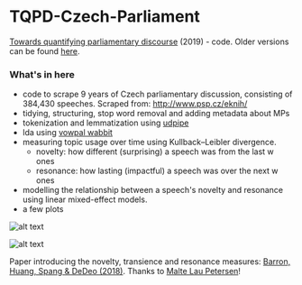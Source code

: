 # TQPD-Czech-Parliament
[Towards quantifying parliamentary discourse](https://drive.google.com/file/d/1xJkmF63_oAZiWSHnZFLlm59z7yUaB0KC/view?usp=sharing) (2019) - code. Older versions can be found [here](https://github.com/supplyandcommand/CZpar).

### What's in here
  * code to scrape 9 years of Czech parliamentary discussion, consisting of 384,430 speeches. Scraped from: http://www.psp.cz/eknih/
  * tidying, structuring, stop word removal and adding metadata about MPs
  * tokenization and lemmatization using [udpipe](https://github.com/ufal/udpipe)
  * lda using [vowpal wabbit](https://github.com/VowpalWabbit/vowpal_wabbit)
  * measuring topic usage over time using Kullback–Leibler divergence.
    * novelty: how different (surprising) a speech was from the last w ones 
    * resonance: how lasting (impactful) a speech was over the next w ones
  * modelling the relationship between a speech's novelty and resonance using linear mixed-effect models.
  * a few plots

![alt text](https://raw.githubusercontent.com/supplyandcommand/TQPD-Czech-Parliament/master/plots/CZpar_27.PNG)

![alt text](https://raw.githubusercontent.com/supplyandcommand/TQPD-Czech-Parliament/master/plots/CZpar_5000.PNG)


Paper introducing the novelty, transience and resonance measures: [Barron, Huang, Spang & DeDeo (2018)](https://www.pnas.org/content/115/18/4607). 
Thanks to [Malte Lau Petersen](https://gitlab.com/maltelau)!
